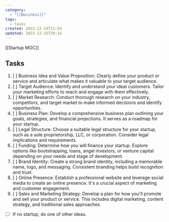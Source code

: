 ```yaml
---
category:
  - "[[Business]]"
tags:
  - tasks
created: 2023-12-14T11:54
updated: 2023-12-25T20:14
---
```

[[Startup MOC]]
## Tasks
1. [ ] Business Idea and Value Proposition: Clearly define your product or service and articulate what makes it valuable to your target audience.
2. [ ] Target Audience: Identify and understand your ideal customers. Tailor your marketing efforts to reach and engage with them effectively.
3. [ ] Market Research: Conduct thorough research on your industry, competitors, and target market to make informed decisions and identify opportunities.
4. [ ] Business Plan: Develop a comprehensive business plan outlining your goals, strategies, and financial projections. It serves as a roadmap for your startup.
5. [ ] Legal Structure: Choose a suitable legal structure for your startup, such as a sole proprietorship, LLC, or corporation. Consider legal implications and requirements.
6. [ ] Funding: Determine how you will finance your startup. Explore options like bootstrapping, loans, angel investors, or venture capital depending on your needs and stage of development.
7. [ ] Brand Identity: Create a strong brand identity, including a memorable name, logo, and messaging. Consistent branding helps build recognition and trust.
8. [ ] Online Presence: Establish a professional website and leverage social media to create an online presence. It's a crucial aspect of marketing and customer engagement.
9. [ ] Sales and Marketing Strategy: Develop a plan for how you'll promote and sell your product or service. This includes digital marketing, content strategy, and traditional sales approaches
- [ ] If no startup, do one of other ideas. 